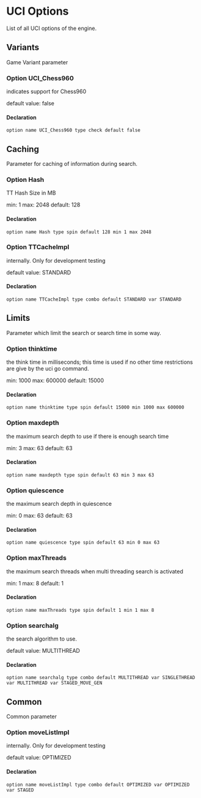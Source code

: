 # UCI Options
List of all UCI options of the engine.
## Variants
Game Variant parameter
### Option UCI_Chess960
indicates support for Chess960

default value: false

#### Declaration
    option name UCI_Chess960 type check default false
## Caching
Parameter for caching of information during search.
### Option Hash
TT Hash Size in MB

min: 1
max: 2048
default: 128

#### Declaration
    option name Hash type spin default 128 min 1 max 2048
### Option TTCacheImpl
internally. Only for development testing

default value: STANDARD

#### Declaration
    option name TTCacheImpl type combo default STANDARD var STANDARD
## Limits
Parameter which limit the search or search time in some way.
### Option thinktime
the think time in milliseconds; this time is used if no other time restrictions are give by the uci go command.

min: 1000
max: 600000
default: 15000

#### Declaration
    option name thinktime type spin default 15000 min 1000 max 600000
### Option maxdepth
the maximum search depth to use if there is enough search time

min: 3
max: 63
default: 63

#### Declaration
    option name maxdepth type spin default 63 min 3 max 63
### Option quiescence
the maximum search depth in quiescence

min: 0
max: 63
default: 63

#### Declaration
    option name quiescence type spin default 63 min 0 max 63
### Option maxThreads
the maximum search threads when multi threading search is activated

min: 1
max: 8
default: 1

#### Declaration
    option name maxThreads type spin default 1 min 1 max 8
### Option searchalg
the search algorithm to use.

default value: MULTITHREAD

#### Declaration
    option name searchalg type combo default MULTITHREAD var SINGLETHREAD var MULTITHREAD var STAGED_MOVE_GEN
## Common
Common parameter
### Option moveListImpl
internally. Only for development testing

default value: OPTIMIZED

#### Declaration
    option name moveListImpl type combo default OPTIMIZED var OPTIMIZED var STAGED


